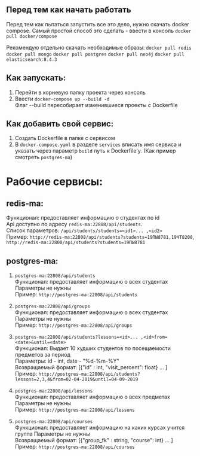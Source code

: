 ## Перед тем как начать работать

Перед тем как пытаться запустить все это дело, нужно скачать docker compose. Самый простой способ это сделать - ввести в консоль `docker pull docker/compose`

Рекомендую отдельно скачать необходимые образы:
  `docker pull redis`
  `docker pull mongo`
  `docker pull postgres`
  `docker pull neo4j`
  `docker pull elasticsearch:8.4.3`

## Как запускать:
1. Перейти в корневую папку проекта через консоль
2. Ввести `docker-compose up --build -d`  
Флаг --build пересобирает изменившиеся проекты с Dockerfile

## Как добавить свой сервис:
1. Создать Dockerfile в папке с сервисом
2. В `docker-compose.yaml` в разделе `services` вписать имя сервиса и указать через параметр `build` путь к Dockerfile'у. (Как пример смотреть `postgres-ma`)

# Рабочие сервисы:
## redis-ma:
Функционал: предоставляет информацию о студентах по id  
Api доступно по адресу `redis-ma:22808/api/students`.  
Список параметров: `/api/students/students=<id1>... ,<id2>`  
Пример: `http://redis-ma:22808/api/students?students=19ПЫ8781,19ЧТ8208`, `http://redis-ma:22808/api/students?students=19ПЫ8781`

## postgres-ma:
1. `postgres-ma:22808/api/students`  
Функционал: предоставляет информацию о всех студентах
Параметры не нужны  
Пример: `http://postgres-ma:22808/api/students`

2. `postgres-ma:22808/api/groups`  
Функционал: предоставляет информацию о всех студентах  
Параметры не нужны  
Пример: `http://postgres-ma:22808/api/groups`  

3. `postgres-ma:22808/api/students?lessons=<id>... ,<id>from=<date>&until=<date>`  
Функционал: Выдает 10 худших студентов по посещаемости предметов за период  
Параметры: id - int, date - "%d-%m-%Y"  
Возвращаемый формат: [{"id" : int, "visit_percent": float} ... ]  
Пример: `http://postgres-ma:22808/api/students?lessons=2,3,4&from=02-04-2019&until=04-09-2019`  

4. `postgres-ma:22808/api/lessons`  
Функционал: предоставляет информацию о всех предметах  
Параметры не нужны  
Пример: `http://postgres-ma:22808/api/lessons`  

5. `postgres-ma:22808/api/courses`  
Функционал: предоставляет информацию на каких курсах учится группа
Параметры не нужны  
Возвращаемый формат: [{"group_fk" : string, "course": int} ... ]  
Пример: `http://postgres-ma:22808/api/courses`  

